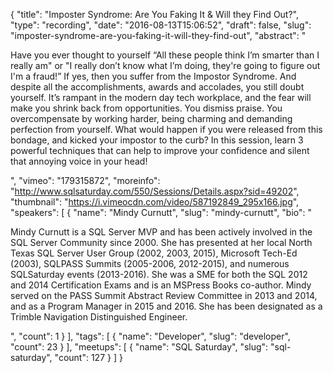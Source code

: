 {
  "title": "Imposter Syndrome: Are You Faking It & Will they Find Out?",
  "type": "recording",
  "date": "2016-08-13T15:06:52",
  "draft": false,
  "slug": "imposter-syndrome-are-you-faking-it-will-they-find-out",
  "abstract": "<p>Have you ever thought to yourself  “All these people think I’m smarter than I really am\" or \"I really don’t know what I’m doing, they're going to figure out I'm a fraud!”  If yes, then you suffer from the Impostor Syndrome. And despite all the accomplishments, awards and accolades, you still doubt yourself. It’s rampant in the modern day tech workplace, and the fear will make you shrink back from opportunities. You dismiss praise. You overcompensate by working harder, being charming and demanding perfection from yourself. What would happen if you were released from this bondage, and kicked your impostor to the curb? In this session, learn 3 powerful techniques that can help to improve your confidence and silent that annoying voice in your head!</p>",
  "vimeo": "179315872",
  "moreinfo": "http://www.sqlsaturday.com/550/Sessions/Details.aspx?sid=49202",
  "thumbnail": "https://i.vimeocdn.com/video/587192849_295x166.jpg",
  "speakers": [
    {
      "name": "Mindy Curnutt",
      "slug": "mindy-curnutt",
      "bio": "<p>Mindy Curnutt is a SQL Server MVP and has been actively involved in the SQL Server Community since 2000. She has presented at her local North Texas SQL Server User Group (2002, 2003, 2015), Microsoft Tech-Ed (2003), SQLPASS Summits (2005-2006, 2012-2015), and numerous SQLSaturday events (2013-2016). She was a SME for both the SQL 2012 and 2014 Certification Exams and is an MSPress Books co-author. Mindy served on the PASS Summit Abstract Review Committee in 2013 and 2014, and as a Program Manager in 2015 and 2016. She has been designated as a Trimble Navigation Distinguished Engineer.</p>",
      "count": 1
    }
  ],
  "tags": [
    {
      "name": "Developer",
      "slug": "developer",
      "count": 23
    }
  ],
  "meetups": [
    {
      "name": "SQL Saturday",
      "slug": "sql-saturday",
      "count": 127
    }
  ]
}